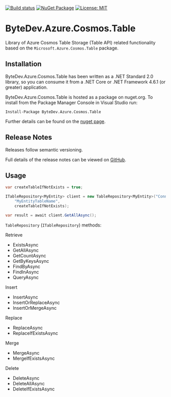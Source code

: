 [![Build status](https://ci.appveyor.com/api/projects/status/github/bytedev/ByteDev.Azure.Cosmos.Table?branch=master&svg=true)](https://ci.appveyor.com/project/bytedev/ByteDev-Azure-Cosmos-Table/branch/master)
[![NuGet Package](https://img.shields.io/nuget/v/ByteDev.Azure.Cosmos.Table.svg)](https://www.nuget.org/packages/ByteDev.Azure.Cosmos.Table)
[![License: MIT](https://img.shields.io/badge/License-MIT-green.svg)](https://github.com/ByteDev/ByteDev.Azure.Cosmos.Table/blob/master/LICENSE)

# ByteDev.Azure.Cosmos.Table

Library of Azure Cosmos Table Storage (Table API) related functionality based on the `Microsoft.Azure.Cosmos.Table` package.

## Installation

ByteDev.Azure.Cosmos.Table has been written as a .NET Standard 2.0 library, so you can consume it from a .NET Core or .NET Framework 4.6.1 (or greater) application.

ByteDev.Azure.Cosmos.Table is hosted as a package on nuget.org.  To install from the Package Manager Console in Visual Studio run:

`Install-Package ByteDev.Azure.Cosmos.Table`

Further details can be found on the [nuget page](https://www.nuget.org/packages/ByteDev.Azure.Cosmos.Table/).

## Release Notes

Releases follow semantic versioning.

Full details of the release notes can be viewed on [GitHub](https://github.com/ByteDev/ByteDev.Azure.Cosmos.Table/blob/master/docs/RELEASE-NOTES.md).

## Usage

```csharp
var createTableIfNotExists = true;

ITableRepository<MyEntity> client = new TableRepository<MyEntity>("ConnectionString", 
    "MyEntityTableName", 
    createTableIfNotExists);

var result = await client.GetAllAsync();
```

`TableRepository` (`ITableRepository`) methods:

Retrieve
- ExistsAsync
- GetAllAsync
- GetCountAsync
- GetByKeysAsync
- FindByAsync
- FindInAsync
- QueryAsync

Insert
- InsertAsync
- InsertOrReplaceAsync
- InsertOrMergeAsync

Replace
- ReplaceAsync
- ReplaceIfExistsAsync

Merge
- MergeAsync
- MergeIfExistsAsync

Delete
- DeleteAsync
- DeleteAllAsync
- DeleteIfExistsAsync
